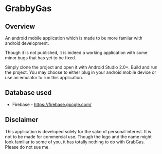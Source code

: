 # GrabbyGas
## Overview
An android mobile application which is made to be more familar with android development.

Though it is not published, it is indeed a working application with some minor bugs that has yet to be fixed.

Simply clone the project and open it with Android Studio 2.0+. Build and run the project. You may choose to either plug in your android mobile device or use an emulator to run this application.

## Database used
- Firebase - <https://firebase.google.com/>

## Disclaimer
This application is developed solely for the sake of personal interest. It is not to be made for commercial use. Though the logo and the name might look familiar to some of you, it has totally nothing to do with GrabGas. Please do not sue me.
